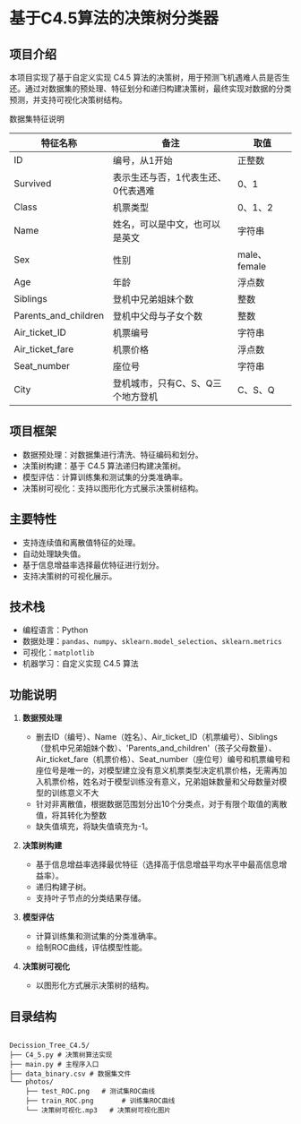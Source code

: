 # 基于C4.5算法的决策树分类器

## 项目介绍
本项目实现了基于自定义实现 C4.5 算法的决策树，用于预测飞机遇难人员是否生还。通过对数据集的预处理、特征划分和递归构建决策树，最终实现对数据的分类预测，并支持可视化决策树结构。

数据集特征说明

| 特征名称 | 备注 | 取值 |
| --- | --- | --- |
| ID | 编号，从1开始 | 正整数 |
| Survived | 表示生还与否，1代表生还、0代表遇难 | 0、1 |
| Class | 机票类型 | 0、1、2 |
| Name | 姓名，可以是中文，也可以是英文 | 字符串 |
| Sex | 性别 | male、female |
| Age | 年龄 | 浮点数 |
| Siblings | 登机中兄弟姐妹个数 | 整数 |
| Parents_and_children | 登机中父母与子女个数 | 整数 |
| Air_ticket_ID | 机票编号 | 字符串 |
| Air_ticket_fare | 机票价格 | 浮点数 |
| Seat_number | 座位号 | 字符串 |
| City | 登机城市，只有C、S、Q三个地方登机 | C、S、Q |

## 项目框架
- 数据预处理：对数据集进行清洗、特征编码和划分。
- 决策树构建：基于 C4.5 算法递归构建决策树。
- 模型评估：计算训练集和测试集的分类准确率。
- 决策树可视化：支持以图形化方式展示决策树结构。

## 主要特性
- 支持连续值和离散值特征的处理。
- 自动处理缺失值。
- 基于信息增益率选择最优特征进行划分。
- 支持决策树的可视化展示。

## 技术栈
- 编程语言：Python
- 数据处理：`pandas`、`numpy`、`sklearn.model_selection`、`sklearn.metrics`
- 可视化：`matplotlib`
- 机器学习：自定义实现 C4.5 算法

## 功能说明
1. **数据预处理**  
   - 删去ID（编号）、Name（姓名）、Air_ticket_ID（机票编号）、Siblings（登机中兄弟姐妹个数）、'Parents_and_children'（孩子父母数量）、Air_ticket_fare（机票价格）、Seat_number（座位号）编号和机票编号和座位号是唯一的，对模型建立没有意义机票类型决定机票价格，无需再加入机票价格，姓名对于模型训练没有意义，兄弟姐妹数量和父母数量对模型的训练意义不大
   - 针对非离散值，根据数据范围划分出10个分类点，对于有限个取值的离散值，将其转化为整数
   - 缺失值填充，将缺失值填充为-1。

2. **决策树构建**  
   - 基于信息增益率选择最优特征（选择高于信息增益平均水平中最高信息增益率）。
   - 递归构建子树。
   - 支持叶子节点的分类结果存储。

3. **模型评估**  
   - 计算训练集和测试集的分类准确率。
   - 绘制ROC曲线，评估模型性能。

4. **决策树可视化**  
   - 以图形化方式展示决策树的结构。

## 目录结构

```

Decission_Tree_C4.5/ 
├── C4_5.py # 决策树算法实现 
├── main.py # 主程序入口 
├── data_binary.csv # 数据集文件 
└── photos/
    ├── test_ROC.png   # 测试集ROC曲线
    ├── train_ROC.png       # 训练集ROC曲线
    └── 决策树可视化.mp3   # 决策树可视化图片

```
